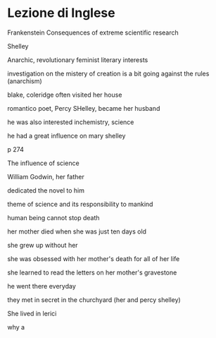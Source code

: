 # Lezione di Inglese


Frankenstein
 Consequences of extreme scientific research

Shelley

Anarchic, revolutionary
feminist
literary interests

investigation on the mistery of creation is a bit going against the rules (anarchism)

blake, coleridge often visited her house

romantico poet, Percy SHelley, became her husband

he was also interested inchemistry, science

he had a great influence on mary shelley


p 274

The influence of science

William Godwin, her father

dedicated the novel to him

theme of science and its responsibility to mankind

human being cannot stop death


her mother died when she was just ten days old

she grew up without her

she was obsessed  with her mother's death for all of her life

she learned to read the letters on her mother's gravestone

he went there everyday

they met in secret in the churchyard (her and percy shelley)

She lived in lerici 


why a
<!--stackedit_data:
eyJoaXN0b3J5IjpbODg3MDc5OTA0LDc3Mzg5OTkzNyw5NDI4NT
U5ODAsMTE4NjU3NTY2NywtMTQ4OTUwMzY1OCw4NjQ1MjY4ODYs
MjA3NjkzNTY0NV19
-->